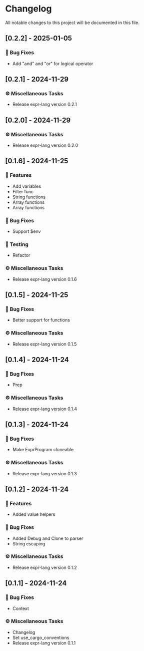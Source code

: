 # Changelog

All notable changes to this project will be documented in this file.

## [0.2.2] - 2025-01-05

### 🐛 Bug Fixes

- Add "and" and "or" for logical operator

## [0.2.1] - 2024-11-29

### ⚙️ Miscellaneous Tasks

- Release expr-lang version 0.2.1

## [0.2.0] - 2024-11-29

### ⚙️ Miscellaneous Tasks

- Release expr-lang version 0.2.0

## [0.1.6] - 2024-11-25

### 🚀 Features

- Add variables
- Filter func
- String functions
- Array functions
- Array functions

### 🐛 Bug Fixes

- Support $env

### 🧪 Testing

- Refactor

### ⚙️ Miscellaneous Tasks

- Release expr-lang version 0.1.6

## [0.1.5] - 2024-11-25

### 🐛 Bug Fixes

- Better support for functions

### ⚙️ Miscellaneous Tasks

- Release expr-lang version 0.1.5

## [0.1.4] - 2024-11-24

### 🐛 Bug Fixes

- Prep

### ⚙️ Miscellaneous Tasks

- Release expr-lang version 0.1.4

## [0.1.3] - 2024-11-24

### 🐛 Bug Fixes

- Make ExprProgram cloneable

### ⚙️ Miscellaneous Tasks

- Release expr-lang version 0.1.3

## [0.1.2] - 2024-11-24

### 🚀 Features

- Added value helpers

### 🐛 Bug Fixes

- Added Debug and Clone to parser
- String escaping

### ⚙️ Miscellaneous Tasks

- Release expr-lang version 0.1.2

## [0.1.1] - 2024-11-24

### 🐛 Bug Fixes

- Context

### ⚙️ Miscellaneous Tasks

- Changelog
- Set use_cargo_conventions
- Release expr-lang version 0.1.1

<!-- generated by git-cliff -->
